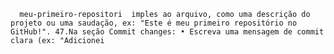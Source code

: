       meu-primeiro-repositori  imples ao arquivo, como uma descrição do projeto ou uma saudação, ex: "Este é meu primeiro repositório no GitHub!". 47.Na seção Commit changes: • Escreva uma mensagem de commit clara (ex: "Adicionei    
